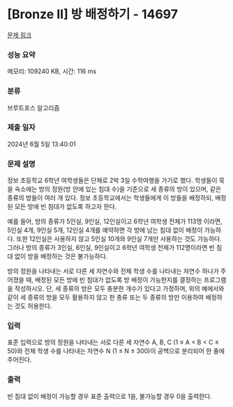 # [Bronze II] 방 배정하기 - 14697 

[문제 링크](https://www.acmicpc.net/problem/14697) 

### 성능 요약

메모리: 109240 KB, 시간: 116 ms

### 분류

브루트포스 알고리즘

### 제출 일자

2024년 6월 5일 13:40:01

### 문제 설명

<p>정보 초등학교 6학년 여학생들은 단체로 2박 3일 수학여행을 가기로 했다. 학생들이 묵을 숙소에는 방의 정원(방 안에 있는 침대 수)을 기준으로 세 종류의 방이 있으며, 같은 종류의 방들이 여러 개 있다. 정보 초등학교에서는 학생들에게 이 방들을 배정하되, 배정된 모든 방에 빈 침대가 없도록 하고자 한다.</p>

<p>예를 들어, 방의 종류가 5인실, 9인실, 12인실이고 6학년 여학생 전체가 113명 이라면, 5인실 4개, 9인실 5개, 12인실 4개를 예약하면 각 방에 남는 침대 없이 배정이 가능하다. 또한 12인실은 사용하지 않고 5인실 10개와 9인실 7개만 사용하는 것도 가능하다. 그러나 방의 종류가 3인실, 6인실, 9인실이고 6학년 여학생 전체가 112명이라면 빈 침대 없이 방을 배정하는 것은 불가능하다.</p>

<p>방의 정원을 나타내는 서로 다른 세 자연수와 전체 학생 수를 나타내는 자연수 하나가 주어졌을 때, 배정된 모든 방에 빈 침대가 없도록 방 배정이 가능한지를 결정하는 프로그램을 작성하시오. 단, 세 종류의 방은 모두 충분한 개수가 있다고 가정하며, 위의 예에서와 같이 세 종류의 방을 모두 활용하지 않고 한 종류 또는 두 종류의 방만 이용하여 배정하는 것도 허용한다.</p>

### 입력 

 <p>표준 입력으로 방의 정원을 나타내는 서로 다른 세 자연수 A, B, C (1 ≤ A < B < C ≤ 50)와 전체 학생 수를 나타내는 자연수 N (1 ≤ N ≤ 300)이 공백으로 분리되어 한 줄에 주어진다.</p>

### 출력 

 <p>빈 침대 없이 배정이 가능할 경우 표준 출력으로 1을, 불가능할 경우 0을 출력한다.</p>

